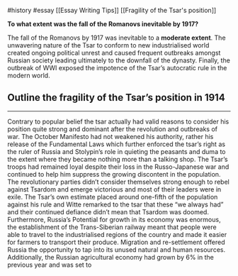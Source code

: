 #history #essay 
[[Essay Writing Tips]]
[[Fragility  of the Tsar's position]]

**To what extent was the fall of the Romanovs inevitable by 1917?**

The fall of the Romanovs by 1917 was inevitable to a **moderate extent**. The unwavering nature of the Tsar to conform to new industrialised world created ongoing political unrest and caused frequent outbreaks amongst Russian society leading ultimately to the downfall of the dynasty. Finally, the outbreak of WWI exposed the impotence of the Tsar’s autocratic rule in the modern world. 

## Outline the fragility of the Tsar’s position in 1914

---

Contrary to popular belief the tsar actually had valid  reasons to consider his position quite strong and dominant after the revolution and outbreaks of war. The October Manifesto had not weakened his authority, rather his release of the Fundamental Laws which further enforced the tsar’s right as the ruler of Russia and Stolypin’s role in quieting the peasants and duma to the extent where they became nothing more than a talking shop. The Tsar’s troops had remained loyal despite their loss in the Russo-Japanese war and continued to help him suppress the growing discontent in the population. The revolutionary parties didn’t consider themselves strong enough to rebel against Tsardom and emerge victorious and most of their leaders were in exile. The Tsar’s own estimate placed around one-fifth of the population against his rule and Witte remarked to the tsar that these “we always had” and their continued defiance didn’t mean that Tsardom was doomed. Furthermore, Russia’s Potential for growth in its economy was enormous, the establishment of the Trans-Siberian railway meant that people were able to travel to the industrialised regions of the country and made it easier for farmers to transport their produce. Migration and re-settlement offered Russia the opportunity to tap into its unused natural and human resources. Additionally, the Russian agricultural economy had grown by 6% in the previous year and was set to